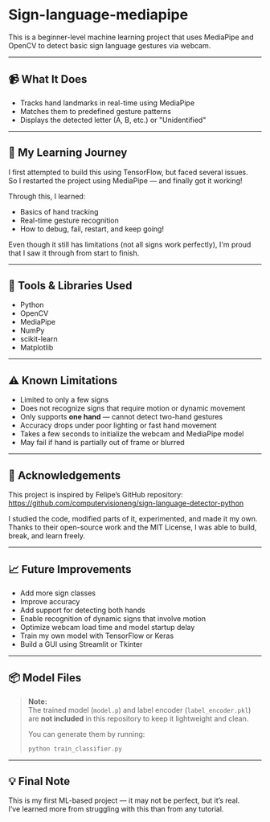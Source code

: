 # Sign-language-mediapipe
This is a beginner-level machine learning project that uses MediaPipe and OpenCV to detect basic sign language gestures via webcam.

---

## 📹 What It Does
- Tracks hand landmarks in real-time using MediaPipe
- Matches them to predefined gesture patterns
- Displays the detected letter (A, B, etc.) or "Unidentified"

---

## 🧠 My Learning Journey

I first attempted to build this using TensorFlow, but faced several issues.  
So I restarted the project using MediaPipe — and finally got it working!

Through this, I learned:
- Basics of hand tracking
- Real-time gesture recognition
- How to debug, fail, restart, and keep going!

Even though it still has limitations (not all signs work perfectly), I'm proud that I saw it through from start to finish.

---

## 🔧 Tools & Libraries Used
- Python
- OpenCV
- MediaPipe
- NumPy
- scikit-learn
- Matplotlib

---

## ⚠️ Known Limitations
- Limited to only a few signs
- Does not recognize signs that require motion or dynamic movement
- Only supports **one hand** — cannot detect two-hand gestures
- Accuracy drops under poor lighting or fast hand movement
- Takes a few seconds to initialize the webcam and MediaPipe model
- May fail if hand is partially out of frame or blurred

---

## 🙏 Acknowledgements

This project is inspired by Felipe’s GitHub repository:   https://github.com/computervisioneng/sign-language-detector-python

I studied the code, modified parts of it, experimented, and made it my own.  
Thanks to their open-source work and the MIT License, I was able to build, break, and learn freely.

---

## 📈 Future Improvements
- Add more sign classes
- Improve accuracy
- Add support for detecting both hands
- Enable recognition of dynamic signs that involve motion
- Optimize webcam load time and model startup delay
- Train my own model with TensorFlow or Keras
- Build a GUI using Streamlit or Tkinter

---

## 📦 Model Files

> **Note:**  
> The trained model (`model.p`) and label encoder (`label_encoder.pkl`) are **not included** in this repository to keep it lightweight and clean.  
>  
> You can generate them by running:
> ```bash
> python train_classifier.py
> ```

---


## 💡 Final Note

This is my first ML-based project — it may not be perfect, but it’s real.  
I’ve learned more from struggling with this than from any tutorial.

